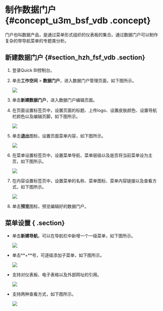 # 制作数据门户 {#concept_u3m_bsf_vdb .concept}

门户也叫数据产品，是通过菜单形式组织的仪表板的集合。通过数据门户可以制作复杂的带导航菜单的专题类分析。

## 新建数据门户 {#section_hzh_fsf_vdb .section}

1.  登录Quick BI控制台。
2.  单击**工作空间** \> **数据门户**，进入数据门户管理页面，如下图所示。

    ![](http://static-aliyun-doc.oss-cn-hangzhou.aliyuncs.com/assets/img/9148/1900_zh-CN.png)

3.  单击**新建数据门户**，进入数据门户编辑页面。
4.  在页面设置标签页中，设置页面的标题、上传logo、设置皮肤颜色、设置导航栏颜色以及编辑页脚，如下图所示。

    ![](http://static-aliyun-doc.oss-cn-hangzhou.aliyuncs.com/assets/img/9148/1904_zh-CN.png)

5.  单击**退出**图标，设置页面菜单内容，如下图所示。

    ![](http://static-aliyun-doc.oss-cn-hangzhou.aliyuncs.com/assets/img/9148/1905_zh-CN.png)

6.  在菜单设置标签页中，设置菜单导航、菜单层级以及是否将当前菜单设为主页，如下图所示。

    ![](http://static-aliyun-doc.oss-cn-hangzhou.aliyuncs.com/assets/img/9148/1907_zh-CN.png)

7.  在内容设置标签页中，设置菜单的名称、菜单图标、菜单内容链接以及查看方式，如下图所示。

    ![](http://static-aliyun-doc.oss-cn-hangzhou.aliyuncs.com/assets/img/9148/1908_zh-CN.png)

8.  单击**预览**图标，预览编辑好的数据门户。

## 菜单设置 { .section}

-   单击**新建导航**，可以在导航栏中新增一个一级菜单，如下图所示。

    ![](http://static-aliyun-doc.oss-cn-hangzhou.aliyuncs.com/assets/img/9148/1909_zh-CN.png)

-   单击**+**号，可逐级添加子菜单，如下图所示。

    ![](http://static-aliyun-doc.oss-cn-hangzhou.aliyuncs.com/assets/img/9148/1910_zh-CN.png)

-   支持对仪表板、电子表格以及外部网址的引用。

    ![](http://static-aliyun-doc.oss-cn-hangzhou.aliyuncs.com/assets/img/9148/1911_zh-CN.png)

-   支持两种查看方式，如下图所示。

    ![](http://static-aliyun-doc.oss-cn-hangzhou.aliyuncs.com/assets/img/9148/1912_zh-CN.png)


